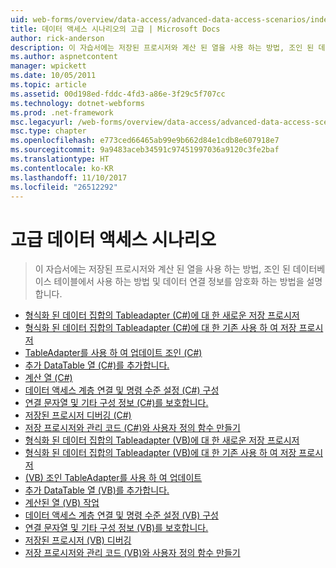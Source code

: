 ```yaml
---
uid: web-forms/overview/data-access/advanced-data-access-scenarios/index
title: 데이터 액세스 시나리오의 고급 | Microsoft Docs
author: rick-anderson
description: 이 자습서에는 저장된 프로시저와 계산 된 열을 사용 하는 방법, 조인 된 데이터베이스 테이블에서 사용 하는 방법 및 데이터 연결 정보를 암호화 하는 방법을 기간...
ms.author: aspnetcontent
manager: wpickett
ms.date: 10/05/2011
ms.topic: article
ms.assetid: 00d198ed-fddc-4fd3-a86e-3f29c5f707cc
ms.technology: dotnet-webforms
ms.prod: .net-framework
msc.legacyurl: /web-forms/overview/data-access/advanced-data-access-scenarios
msc.type: chapter
ms.openlocfilehash: e773ced66465ab99e9b662d84e1cdb8e607918e7
ms.sourcegitcommit: 9a9483aceb34591c97451997036a9120c3fe2baf
ms.translationtype: HT
ms.contentlocale: ko-KR
ms.lasthandoff: 11/10/2017
ms.locfileid: "26512292"
---
```

<a name="advanced-data-access-scenarios"></a>고급 데이터 액세스 시나리오
====================
> 이 자습서에는 저장된 프로시저와 계산 된 열을 사용 하는 방법, 조인 된 데이터베이스 테이블에서 사용 하는 방법 및 데이터 연결 정보를 암호화 하는 방법을 설명 합니다.


- [형식화 된 데이터 집합의 Tableadapter (C#)에 대 한 새로운 저장 프로시저](creating-new-stored-procedures-for-the-typed-dataset-s-tableadapters-cs.md)
- [형식화 된 데이터 집합의 Tableadapter (C#)에 대 한 기존 사용 하 여 저장 프로시저](using-existing-stored-procedures-for-the-typed-dataset-s-tableadapters-cs.md)
- [TableAdapter를 사용 하 여 업데이트 조인 (C#)](updating-the-tableadapter-to-use-joins-cs.md)
- [추가 DataTable 열 (C#)를 추가합니다.](adding-additional-datatable-columns-cs.md)
- [계산 열 (C#)](working-with-computed-columns-cs.md)
- [데이터 액세스 계층 연결 및 명령 수준 설정 (C#) 구성](configuring-the-data-access-layer-s-connection-and-command-level-settings-cs.md)
- [연결 문자열 및 기타 구성 정보 (C#)를 보호합니다.](protecting-connection-strings-and-other-configuration-information-cs.md)
- [저장된 프로시저 디버깅 (C#)](debugging-stored-procedures-cs.md)
- [저장 프로시저와 관리 코드 (C#)와 사용자 정의 함수 만들기](creating-stored-procedures-and-user-defined-functions-with-managed-code-cs.md)
- [형식화 된 데이터 집합의 Tableadapter (VB)에 대 한 새로운 저장 프로시저](creating-new-stored-procedures-for-the-typed-dataset-s-tableadapters-vb.md)
- [형식화 된 데이터 집합의 Tableadapter (VB)에 대 한 기존 사용 하 여 저장 프로시저](using-existing-stored-procedures-for-the-typed-dataset-s-tableadapters-vb.md)
- [(VB) 조인 TableAdapter를 사용 하 여 업데이트](updating-the-tableadapter-to-use-joins-vb.md)
- [추가 DataTable 열 (VB)를 추가합니다.](adding-additional-datatable-columns-vb.md)
- [계산된 열 (VB) 작업](working-with-computed-columns-vb.md)
- [데이터 액세스 계층 연결 및 명령 수준 설정 (VB) 구성](configuring-the-data-access-layer-s-connection-and-command-level-settings-vb.md)
- [연결 문자열 및 기타 구성 정보 (VB)를 보호합니다.](protecting-connection-strings-and-other-configuration-information-vb.md)
- [저장된 프로시저 (VB) 디버깅](debugging-stored-procedures-vb.md)
- [저장 프로시저와 관리 코드 (VB)와 사용자 정의 함수 만들기](creating-stored-procedures-and-user-defined-functions-with-managed-code-vb.md)
